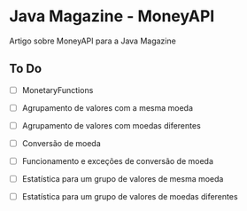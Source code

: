# Java Magazine - MoneyAPI
Artigo sobre MoneyAPI para a Java Magazine

## To Do ##

- [ ] MonetaryFunctions
- [ ] Agrupamento de valores com a mesma moeda
- [ ] Agrupamento de valores com moedas diferentes
- [ ] Conversão de moeda
- [ ] Funcionamento e exceções de conversão de moeda
- [ ] Estatística para um grupo de valores de mesma moeda
- [ ] Estatística para um grupo de valores de moedas diferentes

